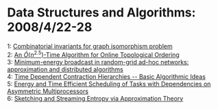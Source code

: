 # Data Structures and Algorithms: 2008/4/22-28  
1: [Combinatorial invariants for graph isomorphism problem](https://doi.org/10.48550/arXiv.0804.3615)  
2: [An $\tilde{O}(n^{2.5})$-Time Algorithm for Online Topological Ordering](https://doi.org/10.48550/arXiv.0804.3860)  
3: [Minimum-energy broadcast in random-grid ad-hoc networks: approximation  and distributed algorithms](https://doi.org/10.48550/arXiv.0804.3902)  
4: [Time Dependent Contraction Hierarchies -- Basic Algorithmic Ideas](https://doi.org/10.48550/arXiv.0804.3947)  
5: [Energy and Time Efficient Scheduling of Tasks with Dependencies on  Asymmetric Multiprocessors](https://doi.org/10.48550/arXiv.0804.4039)  
6: [Sketching and Streaming Entropy via Approximation Theory](https://doi.org/10.48550/arXiv.0804.4138)  
